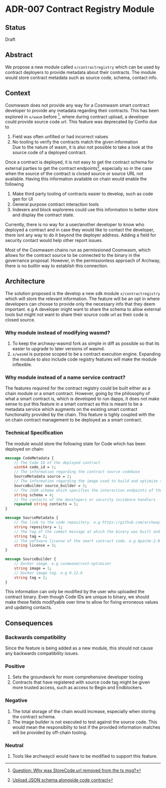# ADR-007 Contract Registry Module

## Status

Draft

## Abstract

We propose a new module called `x/contractregistry` which can be used by contract deployers to provide metadata about their contracts. 
The module would store contract metadata such as source code, schema, contact info.

## Context

Cosmwasm does not provide any way for a Cosmwasm smart contract developer to provide any metadata regarding their contracts. This has been explored in `x/wasm` before [^1], where during contract upload, a developer could provide source code url. This feature was deprecated by Confio due to
1. Field was often unfilled or had incorrect values
2. No tooling to verify the contracts match the given information   
Due to the nature of wasm, it is also not possible to take a look at the source code of a deployed contract.

Once a contract is deployed, it is not easy to get the contract schema for external parties to get the contract endpoints[^2], especially so in the case when the source of the contract is closed source or source URL not available. Having this information available on chain would enable the following
1. Make third party tooling of contracts easier to develop, such as code gen for UI
2. General purpose contract interaction tools
3. Indexers and block exploreres could use this information to better store and display the contract state.  

Currently, there is no way for a user/another developer to know who deployed a contract and in case they would like to contact the developer, there isnt any way to do it beyond the deployer address. Adding a field for security contact would help other report issues.

Most of the Cosmwasm chains run as permissioned Cosmwasm, which allows for the contract source to be connected to the binary in the governance proposal. However, in the permissionless approach of Archway, there is no builtin way to establish this connection.

## Architecture

The solution proposed is the develop a new sdk module `x/contractregistry` which will store the relevant information.
The feature will be an opt in where developers can choose to provide only the necessary info that they deem important. e.g A developer might want to share the schema to allow external tools but might not want to share their source code url as their code is closed source.

### Why module instead of modifying wasmd?

1. To keep the archway-wasmd fork as simple in diff as possible so that its easier to upgrade to later versions of wasmd.
2. `x/wasmd` is purpose scoped to be a contract execution engine. Expanding the module to also include code registry features will make the module inflexible.

### Why module instead of a name service contract?

The features required for the contract registry could be built either as a chain module or a smart contract. However, going by the philosophy of what a smart contract is, which is developed to run dapps, it does not make sense to put this feature in a smart contract as this is meant to be a metadata service which augments on the existing smart contract functionality provided by the chain. This feature is tighly coupled with the on chain contract management to be deployed as a smart contract.

### Technical Specification

The module would store the following state for Code which has been deployed on chain:
```proto
message CodeMetadata {
    // The Code ID of the deployed contract
    uint64 code_id = 1;
    // The information regarding the contract source codebase
    SourceMetadata source = 2;
    // The information regarding the image used to build and optimize the contract binary
    SourceBuilder source_builder = 3;
    // The JSON schema which specifies the interaction endpoints of the contract
    string schema = 4;
    // The contacts of the developers or security incidence handlers 
    repeated string contacts = 5;
}

message SourceMetadata {
    // The link to the code repository. e.g https://github.com/archway-network/archway
    string repository = 1;
    // The tag of the commit message at which the binary was built and deployed. e.g v1.0.2
    string tag = 2;
    // The software license of the smart contract code. e.g Apache-2.0
    string license = 3;
}

message SourceBuilder {
    // Docker image. e.g cosmwasm/rust-optimizer
    string image = 1; 
    // Docker image tag. e.g 0.12.6
    string tag = 2;
}
```
This information can only be modified by the user who uploaded the contract binary. Even though Code IDs are unique to binary, we should make these fields modifyable over time to allow for fixing erroneous values and updating contacts.

## Consequences 

### Backwards compatibility

Since the feature is being added as a new module, this should not cause any backwards compatibility issues.

### Positive

1. Sets the groundwork for more comprehensive developer tooling
2. Contracts that have registered with source code tag might be given more trusted access, such as access to Begin and Endblockers.

### Negative

1. The total storage of the chain would increase, especially when storing the contract schema.
2. The image builder is not executed to test against the source code. This would mean the responsiblity to test if the provided information matches will be provided by off-chain tooling. 

### Neutral

1. Tools like archwaycli would have to be modified to support this feature.
 


[^1]: [Question: Why was StoreCode.url removed from the tx msg?](https://github.com/CosmWasm/wasmd/issues/742)

[^2]: [Upload JSON schema alongside code contract](https://github.com/CosmWasm/wasmd/issues/241)